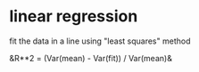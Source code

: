 # linear regression

fit the data in a line using "least squares" method

&R**2 = (Var(mean) - Var(fit)) / Var(mean)&
